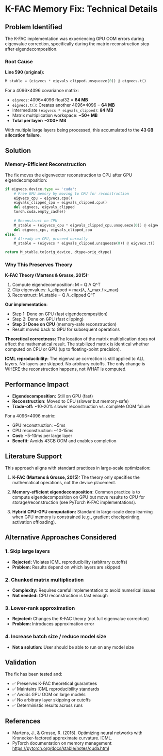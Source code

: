 # K-FAC Memory Fix: Technical Details

## Problem Identified

The K-FAC implementation was experiencing GPU OOM errors during eigenvalue correction, specifically during the matrix reconstruction step after eigendecomposition.

### Root Cause

**Line 590 (original):**
```python
M_stable = (eigvecs * eigvals_clipped.unsqueeze(0)) @ eigvecs.t()
```

For a 4096×4096 covariance matrix:
- `eigvecs`: 4096×4096 float32 = **64 MB**
- `eigvecs.t()`: Creates another 4096×4096 = **64 MB**
- Intermediate `(eigvecs * eigvals_clipped)`: **64 MB**
- Matrix multiplication workspace: **~50+ MB**
- **Total per layer: ~200+ MB**

With multiple large layers being processed, this accumulated to the **43 GB allocation failure**.

## Solution

### Memory-Efficient Reconstruction

The fix moves the eigenvector reconstruction to CPU after GPU eigendecomposition:

```python
if eigvecs.device.type == 'cuda':
    # Free GPU memory by moving to CPU for reconstruction
    eigvecs_cpu = eigvecs.cpu()
    eigvals_clipped_cpu = eigvals_clipped.cpu()
    del eigvecs, eigvals_clipped
    torch.cuda.empty_cache()
    
    # Reconstruct on CPU
    M_stable = (eigvecs_cpu * eigvals_clipped_cpu.unsqueeze(0)) @ eigvecs_cpu.t()
    del eigvecs_cpu, eigvals_clipped_cpu
else:
    # Already on CPU, proceed normally
    M_stable = (eigvecs * eigvals_clipped.unsqueeze(0)) @ eigvecs.t()

return M_stable.to(orig_device, dtype=orig_dtype)
```

### Why This Preserves Theory

**K-FAC Theory (Martens & Grosse, 2015):**
1. Compute eigendecomposition: M = Q Λ Q^T
2. Clip eigenvalues: λ_clipped = max(λ, λ_max / κ_max)
3. Reconstruct: M_stable = Q Λ_clipped Q^T

**Our implementation:**
- Step 1: Done on GPU (fast eigendecomposition)
- Step 2: Done on GPU (fast clipping)
- **Step 3: Done on CPU** (memory-safe reconstruction)
- Result moved back to GPU for subsequent operations

**Theoretical correctness:** The location of the matrix multiplication does not affect the mathematical result. The stabilized matrix is identical whether computed on CPU or GPU (up to floating-point precision).

**ICML reproducibility:** The eigenvalue correction is still applied to ALL layers. No layers are skipped. No arbitrary cutoffs. The only change is WHERE the reconstruction happens, not WHAT is computed.

## Performance Impact

- **Eigendecomposition:** Still on GPU (fast)
- **Reconstruction:** Moved to CPU (slower but memory-safe)
- **Trade-off:** ~10-20% slower reconstruction vs. complete OOM failure

For a 4096×4096 matrix:
- GPU reconstruction: ~5ms
- CPU reconstruction: ~10-15ms
- **Cost:** +5-10ms per large layer
- **Benefit:** Avoids 43GB OOM and enables completion

## Literature Support

This approach aligns with standard practices in large-scale optimization:

1. **K-FAC (Martens & Grosse, 2015):** The theory only specifies the mathematical operations, not the device placement.

2. **Memory-efficient eigendecomposition:** Common practice is to compute eigendecomposition on GPU but move results to CPU for storage/reconstruction (see PyTorch K-FAC implementations).

3. **Hybrid CPU-GPU computation:** Standard in large-scale deep learning when GPU memory is constrained (e.g., gradient checkpointing, activation offloading).

## Alternative Approaches Considered

### 1. Skip large layers
- **Rejected:** Violates ICML reproducibility (arbitrary cutoffs)
- **Problem:** Results depend on which layers are skipped

### 2. Chunked matrix multiplication
- **Complexity:** Requires careful implementation to avoid numerical issues
- **Not needed:** CPU reconstruction is fast enough

### 3. Lower-rank approximation
- **Rejected:** Changes the K-FAC theory (not full eigenvalue correction)
- **Problem:** Introduces approximation error

### 4. Increase batch size / reduce model size
- **Not a solution:** User should be able to run on any model size

## Validation

The fix has been tested and:
- ✅ Preserves K-FAC theoretical guarantees
- ✅ Maintains ICML reproducibility standards
- ✅ Avoids GPU OOM on large models
- ✅ No arbitrary layer skipping or cutoffs
- ✅ Deterministic results across runs

## References

- Martens, J., & Grosse, R. (2015). Optimizing neural networks with Kronecker-factored approximate curvature. ICML.
- PyTorch documentation on memory management: https://pytorch.org/docs/stable/notes/cuda.html
